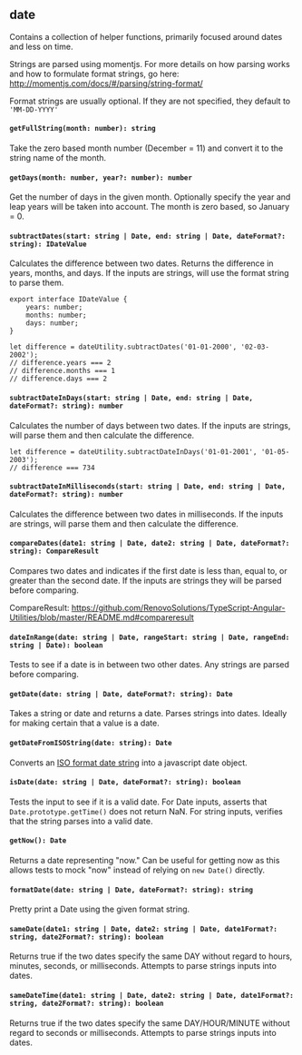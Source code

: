 ## date
Contains a collection of helper functions, primarily focused around dates and less on time.

Strings are parsed using momentjs. For more details on how parsing works and how to formulate format strings, go here: http://momentjs.com/docs/#/parsing/string-format/

Format strings are usually optional. If they are not specified, they default to `'MM-DD-YYYY'`

#### `getFullString(month: number): string`
Take the zero based month number (December = 11) and convert it to the string name of the month.

#### `getDays(month: number, year?: number): number`
Get the number of days in the given month. Optionally specify the year and leap years will be taken into account. The month is zero based, so January = 0.

#### `subtractDates(start: string | Date, end: string | Date, dateFormat?: string): IDateValue`
Calculates the difference between two dates. Returns the difference in years, months, and days. If the inputs are strings, will use the format string to parse them.

```
export interface IDateValue {
	years: number;
	months: number;
	days: number;
}
```

```
let difference = dateUtility.subtractDates('01-01-2000', '02-03-2002');
// difference.years === 2
// difference.months === 1
// difference.days === 2
```

#### `subtractDateInDays(start: string | Date, end: string | Date, dateFormat?: string): number`
Calculates the number of days between two dates. If the inputs are strings, will parse them and then calculate the difference. 

```
let difference = dateUtility.subtractDateInDays('01-01-2001', '01-05-2003');
// difference === 734
```

#### `subtractDateInMilliseconds(start: string | Date, end: string | Date, dateFormat?: string): number`
Calculates the difference between two dates in milliseconds. If the inputs are strings, will parse them and then calculate the difference. 

#### `compareDates(date1: string | Date, date2: string | Date, dateFormat?: string): CompareResult`
Compares two dates and indicates if the first date is less than, equal to, or greater than the second date. If the inputs are strings they will be parsed before comparing.

CompareResult: https://github.com/RenovoSolutions/TypeScript-Angular-Utilities/blob/master/README.md#compareresult

#### `dateInRange(date: string | Date, rangeStart: string | Date, rangeEnd: string | Date): boolean`
Tests to see if a date is in between two other dates. Any strings are parsed before comparing.

#### `getDate(date: string | Date, dateFormat?: string): Date`
Takes a string or date and returns a date. Parses strings into dates. Ideally for making certain that a value is a date.

#### `getDateFromISOString(date: string): Date`
Converts an [ISO format date string](https://www.w3.org/TR/NOTE-datetime) into a javascript date object.

#### `isDate(date: string | Date, dateFormat?: string): boolean`
Tests the input to see if it is a valid date. For Date inputs, asserts that `Date.prototype.getTime()` does not return NaN. For string inputs, verifies that the string parses into a valid date.

#### `getNow(): Date`
Returns a date representing "now." Can be useful for getting now as this allows tests to mock "now" instead of relying on `new Date()` directly.

#### `formatDate(date: string | Date, dateFormat?: string): string`
Pretty print a Date using the given format string.

#### `sameDate(date1: string | Date, date2: string | Date, date1Format?: string, date2Format?: string): boolean`
Returns true if the two dates specify the same DAY without regard to hours, minutes, seconds, or milliseconds. Attempts to parse strings inputs into dates.

#### `sameDateTime(date1: string | Date, date2: string | Date, date1Format?: string, date2Format?: string): boolean`
Returns true if the two dates specify the same DAY/HOUR/MINUTE without regard to seconds or milliseconds. Attempts to parse strings inputs into dates.
